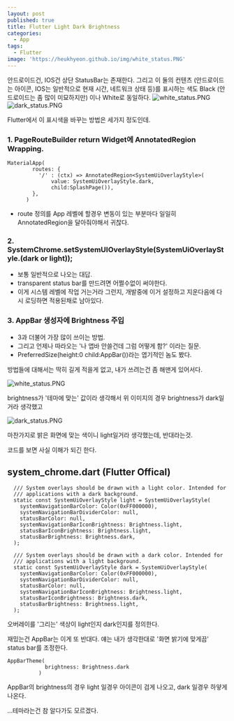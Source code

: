 ```yaml
---
layout: post
published: true
title: Flutter Light Dark Brightness
categories:
  - App
tags:
  - Flutter
image: 'https://heukhyeon.github.io/img/white_status.PNG'
---
```

안드로이드건, IOS건 상단 StatusBar는 존재한다. 그리고 이 둘의 컨텐츠 (안드로이드는 아이콘, IOS는 일반적으로 현재 시간, 네트워크 상태 등)를 표시하는 색도 Black (안드로이드는 좀 많이 미묘하지만) 이나 White로 동일하다.
![white_status.PNG]({{site.baseurl}}/img/white_status.PNG)
![dark_status.PNG]({{site.baseurl}}/img/dark_status.PNG)

Flutter에서 이 표시색을 바꾸는 방법은 세가지 정도인데.

### 1. PageRouteBuilder return Widget에 AnnotatedRegion Wrapping.
```
MaterialApp(
        routes: {
          '/' : (ctx) => AnnotatedRegion<SystemUiOverlayStyle>(
              value: SystemUiOverlayStyle.dark,
              child:SplashPage()),
        },
      )
```
- route 정의를 App 레벨에 할경우 변동이 있는 부분마다 일일히 AnnotatedRegion을 달아줘야해서 귀찮다.

### 2.  SystemChrome.setSystemUIOverlayStyle(SystemUiOverlayStyle.(dark or light));
- 보통 일반적으로 나오는 대답.
- transparent status bar를 만드려면 어쩔수없이 써야한다.
- 이게 시스템 레벨에 작업 거는거라 그런지, 개발중에 이거 설정하고 지운다음에 다시 로딩하면 적용된채로 남아있다.


### 3. AppBar 생성자에 Brightness 주입
- 3과 더불어 가장 많이 쓰이는 방법.
- 그리고 언제나 따라오는 '나 앱바 안쓸건데 그럼 어떻게 함?' 이라는 질문.
- PreferredSize(height:0 child:AppBar())라는 엽기적인 놈도 봤다.

방법들에 대해서는 딱히 길게 적을게 없고, 내가 쓰려는건 좀 해맨게 있어서다.



![white_status.PNG]({{site.baseurl}}/img/white_status.PNG)

brightness가 '테마에 맞는' 값이라 생각해서 위 이미지의 경우 brightness가 dark일거라 생각했고



![dark_status.PNG]({{site.baseurl}}/img/dark_status.PNG)

마찬가지로 밝은 화면에 맞는 색이니 light일거라 생각했는데, 반대라는것.


코드를 보면 사실 이해가 되긴 한다.

## system_chrome.dart (Flutter Offical)
```
  /// System overlays should be drawn with a light color. Intended for
  /// applications with a dark background.
  static const SystemUiOverlayStyle light = SystemUiOverlayStyle(
    systemNavigationBarColor: Color(0xFF000000),
    systemNavigationBarDividerColor: null,
    statusBarColor: null,
    systemNavigationBarIconBrightness: Brightness.light,
    statusBarIconBrightness: Brightness.light,
    statusBarBrightness: Brightness.dark,
  );

  /// System overlays should be drawn with a dark color. Intended for
  /// applications with a light background.
  static const SystemUiOverlayStyle dark = SystemUiOverlayStyle(
    systemNavigationBarColor: Color(0xFF000000),
    systemNavigationBarDividerColor: null,
    statusBarColor: null,
    systemNavigationBarIconBrightness: Brightness.light,
    statusBarIconBrightness: Brightness.dark,
    statusBarBrightness: Brightness.light,
  );
```

오버레이를 '그리는' 색상이 light인지 dark인지를 정의한다. 




재밌는건 AppBar는 이게 또 반대다. 얘는 내가 생각한대로 '화면 밝기에 맞게끔' status bar를 조정한다.

```
AppBarTheme(
            brightness: Brightness.dark
          )
```

AppBar의 brightness의 경우 light 일경우 아이콘이 검게 나오고, dark 일경우 하얗게 나온다.

...테마라는건 참 알다가도 모르겠다.
